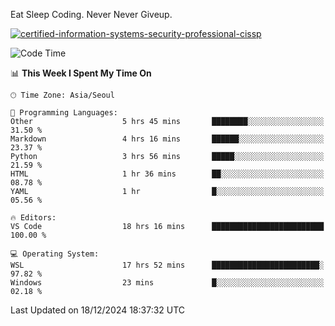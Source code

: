 Eat Sleep Coding.
Never Never Giveup.

[![certified-information-systems-security-professional-cissp](https://user-images.githubusercontent.com/44606727/157613689-acd84ec6-5f8f-4e79-89d9-a8d51f033634.png)](https://www.credly.com/badges/f394a010-85a0-450b-9136-8043af01d71c/public_url)

<!--START_SECTION:waka-->
![Code Time](http://img.shields.io/badge/Code%20Time-3%2C657%20hrs%2022%20mins-blue)

📊 **This Week I Spent My Time On** 

```text
🕑︎ Time Zone: Asia/Seoul

💬 Programming Languages: 
Other                    5 hrs 45 mins       ████████░░░░░░░░░░░░░░░░░   31.50 % 
Markdown                 4 hrs 16 mins       ██████░░░░░░░░░░░░░░░░░░░   23.37 % 
Python                   3 hrs 56 mins       █████░░░░░░░░░░░░░░░░░░░░   21.59 % 
HTML                     1 hr 36 mins        ██░░░░░░░░░░░░░░░░░░░░░░░   08.78 % 
YAML                     1 hr                █░░░░░░░░░░░░░░░░░░░░░░░░   05.56 % 

🔥 Editors: 
VS Code                  18 hrs 16 mins      █████████████████████████   100.00 % 

💻 Operating System: 
WSL                      17 hrs 52 mins      ████████████████████████░   97.82 % 
Windows                  23 mins             █░░░░░░░░░░░░░░░░░░░░░░░░   02.18 % 
```


 Last Updated on 18/12/2024 18:37:32 UTC
<!--END_SECTION:waka-->

